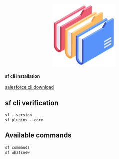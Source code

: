 <p align="center">  <!-- my logo -->
    <img src="./img/folders.png" width="200"/>
</p>


#### sf cli installation    
[salesforce cli download](https://developer.salesforce.com/tools/salesforcecli)


## sf cli verification 
```
sf --version
sf plugins --core
```

## Available commands 
```
sf commands
sf whatsnew
```


